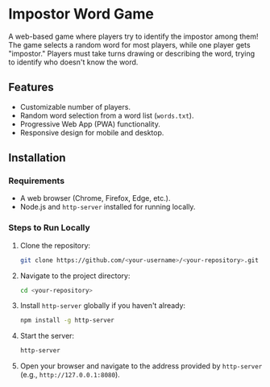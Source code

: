 # Impostor Word Game

A web-based game where players try to identify the impostor among them! The game selects a random word for most players, while one player gets "impostor." Players must take turns drawing or describing the word, trying to identify who doesn't know the word.

## Features
- Customizable number of players.
- Random word selection from a word list (`words.txt`).
- Progressive Web App (PWA) functionality.
- Responsive design for mobile and desktop.

## Installation

### Requirements
- A web browser (Chrome, Firefox, Edge, etc.).
- Node.js and `http-server` installed for running locally.

### Steps to Run Locally

1. Clone the repository:
   ```bash
   git clone https://github.com/<your-username>/<your-repository>.git
   ```

2. Navigate to the project directory:
   ```bash
   cd <your-repository>
   ```
   
4. Install `http-server` globally if you haven't already:
   ```bash
   npm install -g http-server
   ```
   
5. Start the server:
   ```bash
   http-server
   ```
   
6. Open your browser and navigate to the address provided by `http-server` (e.g., `http://127.0.0.1:8080`).
   
